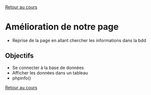 [Retour au cours](../cours.md)

# Amélioration de notre page

* Reprise de la page en allant chercher les informations dans la bdd

## Objectifs

* Se connecter à la base de données
* Afficher les données dans un tableau
* phpinfo()

[Retour au cours](../cours.md)
